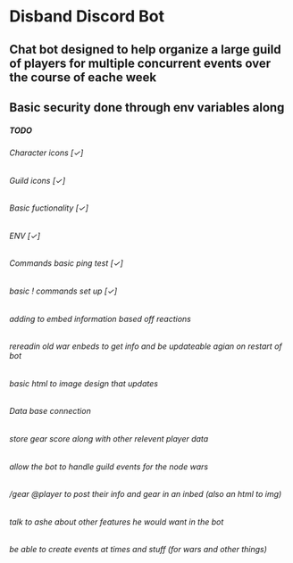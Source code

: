 # Disband Discord Bot
## Chat bot designed to help organize a large guild of players for multiple concurrent events over the course of eache week
## Basic security done through env variables along




##### TODO
###### Character icons [✓]
###### Guild icons [✓]
###### Basic fuctionality [✓]
###### ENV [✓]
###### Commands basic ping test [✓]
###### basic ! commands set up [✓]

###### adding to embed information based off reactions
###### rereadin old war enbeds to get info and be updateable agian on restart of bot
###### basic html to image design that updates
###### Data base connection
###### store gear score along with other relevent player data
###### allow the bot to handle guild events for the node wars 
###### /gear @player to post their info and gear in an inbed (also an html to img)
###### talk to ashe about other features he would want in the bot
###### be able to create events at times and stuff (for wars and other things)
###### 
###### 
###### 
###### 